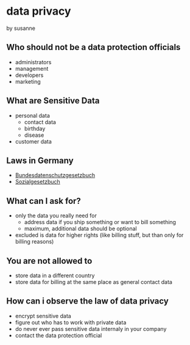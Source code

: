 # data privacy

by susanne

## Who should not be a data protection officials

* administrators
* management
* developers
* marketing 

## What are Sensitive Data

* personal data
    * contact data
    * birthday
    * disease
* customer data 

## Laws in Germany

* [Bundesdatenschutzgesetzbuch](https://de.wikipedia.org/wiki/Bundesdatenschutzgesetz)
* [Sozialgesetzbuch](http://www.sozialgesetzbuch-sgb.de/)

## What can I ask for?

* only the data you really need for
    * address data if you ship something or want to bill something
    * maximum, additional data should be optional
* excluded is data for higher rights (like billing stuff, but than only for billing reasons)

## You are not allowed to

* store data in a different country
* store data for billing at the same place as general contact data

## How can i observe the law of data privacy

* encrypt sensitive data
* figure out who has to work with private data
* do never ever pass sensitive data internaly in your company
* contact the data protection official
